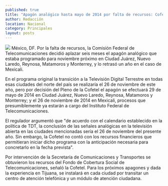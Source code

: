 ```yaml
---
published: true
title: "Apagón analógico hasta mayo de 2014 por falta de recursos: Cofetel"
author: Redacción
location: Nacional
category: Principales
layout: posts
---
```


![](http://i.imgur.com/usybnyQm.jpg)
México, DF. Por la falta de recursos, la Comisión Federal de Telecomunicaciones decidió aplazar seis meses el apagón analógico que estaba programado para noviembre próximo en Ciudad Juárez, Nuevo Laredo, Reynosa, Matamoros y Monterrey, y lo retrasó un año en el caso de Mexicali.

En el programa original la transición a la Televisión Digital Terrestre en todas esas ciudades del norte del país se realizaría el 26 de noviembre de este año, pero por decisión del Pleno de la Cofetel el apagón se efectuará 29 de mayo de 2014 en Ciudad Juárez, Nuevo Laredo, Reynosa, Matamoros y Monterrey; y el 26 de noviembre de 2014 en Mexicali, procesos que presumiblemente ya estarán a cargo del Instituto Federal de Telecomunicaciones.

El regulador argumentó que "de acuerdo con el calendario establecido en la política de TDT, la conclusión de las señales analógicas en la televisión abierta en las ciudades mencionadas sería el 26 de noviembre del presente año. Sin embargo, la Cofetel no contó con los recursos financieros que permitieran iniciar dicho programa con la anticipación necesaria para concretarlo en la fecha prevista".

Por intervención de la Secretaría de Comunicaciones y Transportes se obtuvieron los recursos del Fondo de Cobertura Social de Telecomunicaciones, señaló la Cofetel. Para los próximos apagones y dada la experiencia en Tijuana, se instalará en cada ciudad por transitar un centro de atención telefónica y un módulo de atención ciudadana.
